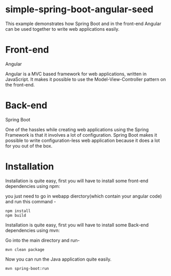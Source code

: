 # simple-spring-boot-angular-seed
This example demonstrates how Spring Boot and in the front-end Angular can be used together to write web applications easily.

# Front-end

Angular

Angular is a MVC based framework for web applications, written in JavaScript. It makes it possible to use the Model-View-Controller pattern on the front-end. 

# Back-end

Spring Boot

One of the hassles while creating web applications using the Spring Framework is that it involves a lot of configuration. Spring Boot makes it possible to write configuration-less web application because it does a lot for you out of the box.

# Installation

Installation is quite easy, first you will have to install some front-end dependencies using npm:

you just need to go in webapp dierctory(which contain your angular code) and run this command -

<code>npm install</code></br>
<code>npm build</code>

Installation is quite easy, first you will have to install some Back-end dependencies using mvn:

Go into the main directory and run- 

<code>mvn clean package</code>

Now you can run the Java application quite easily.

<code>mvn spring-boot:run</code>
